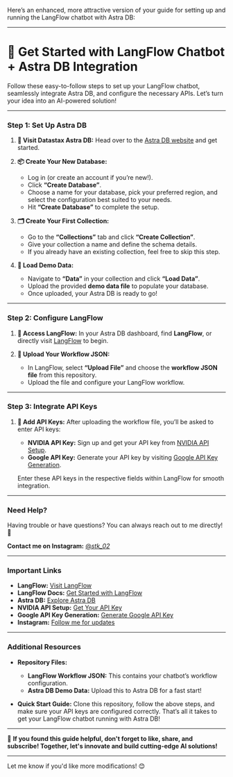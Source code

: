 

Here’s an enhanced, more attractive version of your guide for setting up and running the LangFlow chatbot with Astra DB:

---

# 🚀 **Get Started with LangFlow Chatbot + Astra DB Integration**

Follow these easy-to-follow steps to set up your LangFlow chatbot, seamlessly integrate Astra DB, and configure the necessary APIs. Let’s turn your idea into an AI-powered solution!

---

### **Step 1: Set Up Astra DB**

1. **🔗 Visit Datastax Astra DB:**
   Head over to the [Astra DB website](https://astra.datastax.com) and get started.

2. **📦 Create Your New Database:**
   - Log in (or create an account if you’re new!).
   - Click **“Create Database”**.
   - Choose a name for your database, pick your preferred region, and select the configuration best suited to your needs.
   - Hit **“Create Database”** to complete the setup.

3. **🗂️ Create Your First Collection:**
   - Go to the **“Collections”** tab and click **“Create Collection”**.
   - Give your collection a name and define the schema details.
   - If you already have an existing collection, feel free to skip this step.

4. **💾 Load Demo Data:**
   - Navigate to **“Data”** in your collection and click **“Load Data”**.
   - Upload the provided **demo data file** to populate your database.
   - Once uploaded, your Astra DB is ready to go!

---

### **Step 2: Configure LangFlow**

1. **🌟 Access LangFlow:**
   In your Astra DB dashboard, find **LangFlow**, or directly visit [LangFlow](https://astra.datastax.com/langflow) to begin.

2. **📁 Upload Your Workflow JSON:**
   - In LangFlow, select **“Upload File”** and choose the **workflow JSON file** from this repository.
   - Upload the file and configure your LangFlow workflow.

---

### **Step 3: Integrate API Keys**

1. **🔑 Add API Keys:**
   After uploading the workflow file, you’ll be asked to enter API keys:
   
   - **NVIDIA API Key:** Sign up and get your API key from [NVIDIA API Setup](https://org.ngc.nvidia.com/setup/api-key).
   - **Google API Key:** Generate your API key by visiting [Google API Key Generation](https://aistudio.google.com/app/u/3/prompts/new_data).

   Enter these API keys in the respective fields within LangFlow for smooth integration.

---

### **Need Help?**

Having trouble or have questions? You can always reach out to me directly! 🚀

**Contact me on Instagram:** [@_stk_02_](https://www.instagram.com/_stk_02_/)

---

### **Important Links**

- **LangFlow:** [Visit LangFlow](https://astra.datastax.com/langflow/)
- **LangFlow Docs:** [Get Started with LangFlow](https://docs.langflow.org/get-started-installation)
- **Astra DB:** [Explore Astra DB](https://astra.datastax.com)
- **NVIDIA API Setup:** [Get Your API Key](https://org.ngc.nvidia.com/setup/api-key)
- **Google API Key Generation:** [Generate Google API Key](https://aistudio.google.com/app/u/3/prompts/new_data)
- **Instagram:** [Follow me for updates](https://www.instagram.com/_stk_02_/)

---

### **Additional Resources**

- **Repository Files:**
  - **LangFlow Workflow JSON:** This contains your chatbot’s workflow configuration.
  - **Astra DB Demo Data:** Upload this to Astra DB for a fast start!

- **Quick Start Guide:**
  Clone this repository, follow the above steps, and make sure your API keys are configured correctly. That’s all it takes to get your LangFlow chatbot running with Astra DB!

---

🔔 **If you found this guide helpful, don't forget to like, share, and subscribe! Together, let's innovate and build cutting-edge AI solutions!**

---

Let me know if you'd like more modifications! 😊
